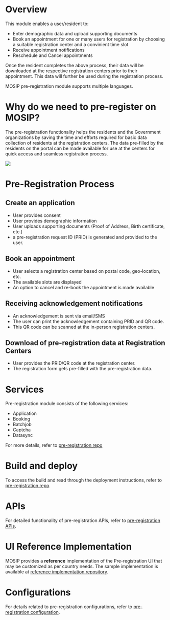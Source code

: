 # Overview

This module enables a user/resident to:
* Enter demographic data and upload supporting documents
* Book an appointment for one or many users for registration by choosing a suitable registration center and a convinient time slot
* Receive appointment notifications
* Reschedule and Cancel appointments

Once the resident completes the above process, their data will be downloaded at the respective registration centers prior to their appointment. This data will further be used during the registration process.

MOSIP pre-registration module supports multiple languages. 

# Why do we need to pre-register on MOSIP?

The pre-registration functionality helps the residents and the Government organizations by saving the time and efforts required for basic data collection of residents at the registration centers. The data pre-filled by the residents on the portal can be made available for use at the centers for quick access and seamless registration process.

![](../_images/overview/ID_Registration_process.jpg)

# Pre-Registration Process

## Create an application

* User provides consent
* User provides demographic information
* User uploads supporting documents (Proof of Address, Birth certificate, etc.)
* a pre-registration request ID (PRID) is generated and provided to the user.

## Book an appointment

* User selects a registration center based on postal code, geo-location, etc.
* The available slots are displayed
* An option to cancel and re-book the appointment is made available


## Receiving acknowledgement notifications

* An acknowledgement is sent via email/SMS 
* The user can print the acknowledgement containing PRID and QR code. 
*  This QR code can be scanned at the in-person registration centers.

## Download of pre-registration data at Registration Centers

* User provides the PRID/QR code at the registration center.
* The registration form gets pre-filled with the pre-registration data.

# Services

Pre-registration module consists of the following services:
* Application 
* Booking
* Batchjob
* Captcha
* Datasync

For more details, refer to [pre-registration repo](https://github.com/pjoshi751/pre-registration/tree/develop)

# Build and deploy
To access the build and read through the deployment instructions, refer to [pre-registration repo](https://github.com/pjoshi751/pre-registration/tree/develop).

# APIs
For detailed functionality of pre-registration APIs, refer to [pre-registration APIs](../../../api-reference/Pre-Registration-APIs.md).

# UI Reference Implementation
MOSIP provides a **reference** implementation of the Pre-registration UI that may be customized as per country needs. The sample implementation is available at [reference implementation repository](https://github.com/mosip/mosip-ref-impl).

# Configurations
For details related to pre-registration configurations, refer to [pre-registration configuration](https://github.com/pjoshi751/pre-registration/blob/develop/docs/configuration.md).
